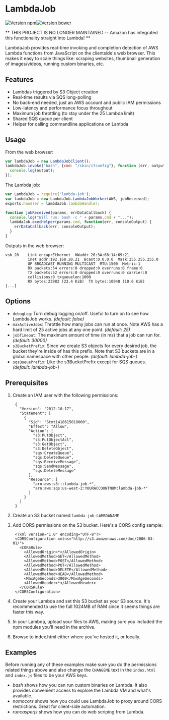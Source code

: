 # LambdaJob

[![Version npm][version]](http://browsenpm.org/package/lambda-job)[![Version bower][bower]](https://github.com/lg/lambda-job)

[version]: http://img.shields.io/npm/v/lambda-job.svg?style=flat-square
[bower]: https://img.shields.io/bower/v/lambda-job.svg?style=flat-square

** THIS PROJECT IS NO LONGER MAINTAINED -- Amazon has integrated this functionality straight into Lambda! **

LambdaJob provides real-time invoking and completion detection of AWS Lambda functions from JavaScript on the clientside's web browser. This makes it easy to scale things like: scraping websites, thumbnail generation of images/videos, running custom binaries, etc.

## Features

- Lambdas triggered by S3 Object creation
- Real-time results via SQS long-polling
- No back-end needed, just an AWS account and public IAM permissions
- Low-latency and performance focus throughout
- Maximum job throttling (to stay under the 25 Lambda limit)
- Shared SQS queue per client
- Helper for calling commandline applications on Lambda

## Usage

From the web browser:

```javascript
var lambdaJob = new LambdaJobClient();
lambdaJob.invoke("bash", {cmd: "/sbin/ifconfig"}, function (err, output) {
  console.log(output);
});
```

The Lambda job:

```javascript
var LambdaJob = require('lambda-job');
var lambdaJob = new LambdaJob.LambdaJobWorker(AWS, jobReceived);
exports.handler = lambdaJob.lambdaHandler;

function jobReceived(params, errDataCallback) {
  console.log("Will run: bash -c " + params.cmd + "...");
  lambdaJob.execHelper(params.cmd, function(err, consoleOutput) {
    errDataCallback(err, consoleOutput);
  }
}
```

Outputs in the web browser:

```
vsb_20    Link encap:Ethernet  HWaddr 26:3A:68:14:69:21  
          inet addr:192.168.20.21  Bcast:0.0.0.0  Mask:255.255.255.0
          UP BROADCAST RUNNING MULTICAST  MTU:1500  Metric:1
          RX packets:54 errors:0 dropped:0 overruns:0 frame:0
          TX packets:52 errors:0 dropped:0 overruns:0 carrier:0
          collisions:0 txqueuelen:1000 
          RX bytes:23982 (23.4 KiB)  TX bytes:10948 (10.6 KiB)
[...]
```

## Options
- `debugLog`: Turn debug logging on/off. Useful to turn on to see how LambdaJob works. *(default: false)*
- `maxActiveJobs`: Throttle how many jobs can run at once. Note AWS has a hard limit of 25 active jobs at any one point. *(default: 25)*
- `jobTimeout`: The maximum amount of time (in ms) that a job can run for. *(default: 30000)*
- `s3BucketPrefix`: Since we create S3 objects for every desired job, the bucket they're inside of has this prefix. Note that S3 buckets are in a global namespace with other people. *(default: lambda-job-)*
- `sqsQueuePrefix`: Like the s3BucketPrefix except for SQS queues. *(default: lambda-job-)*

## Prerequisites

1. Create an IAM user with the following permissions:

        {
          "Version": "2012-10-17",
          "Statement": [
            {
              "Sid": "Stmt1418615018000",
              "Effect": "Allow",
              "Action": [
                "s3:PutObject",
                "s3:PutObjectAcl",
                "s3:GetObject",
                "s3:DeleteObject",
                "sqs:CreateQueue",
                "sqs:DeleteQueue",
                "sqs:ReceiveMessage",
                "sqs:SendMessage",
                "sqs:DeleteMessage"
              ],
              "Resource": [
                "arn:aws:s3:::lambda-job-*",
                "arn:aws:sqs:us-west-2:YOURACCOUNTNUM:lambda-job-*"
              ]
            }
          ]
        }
2. Create an S3 bucket named `lambda-job-LAMBDANAME`
3. Add CORS permissions on the S3 bucket. Here's a CORS config sample:

        <?xml version="1.0" encoding="UTF-8"?>
        <CORSConfiguration xmlns="http://s3.amazonaws.com/doc/2006-03-01/">
          <CORSRule>
            <AllowedOrigin>*</AllowedOrigin>
            <AllowedMethod>GET</AllowedMethod>
            <AllowedMethod>POST</AllowedMethod>
            <AllowedMethod>PUT</AllowedMethod>
            <AllowedMethod>DELETE</AllowedMethod>
            <AllowedMethod>HEAD</AllowedMethod>
            <MaxAgeSeconds>3000</MaxAgeSeconds>
            <AllowedHeader>*</AllowedHeader>
          </CORSRule>
        </CORSConfiguration>
4. Create your Lambda and set this S3 bucket as your S3 source. It's recommended to use the full 1024MB of RAM since it seems things are faster this way.
6. In your Lambda, upload your files to AWS, making sure you included the npm modules you'll need in the archive.
7. Browse to index.html either where you've hosted it, or locally.

## Examples

Before running any of these examples make sure you do the permissions related things above and also change the `CHANGEME` text in the `index.html` and `index.js` files to be your AWS keys.

- *bash* shows how you can run custom binaries on Lambda. It also provides convenient access to explore the Lambda VM and what's available.
- *nomocors* shows how you could use LambdaJob to proxy around CORS restrictions. Great for client-side automation.
- *runcasperjs* shows how you can do web scriping from Lambda.
